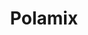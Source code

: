 ---
layout: artisan
title: Polamix
description: Nous sommes Paulo et Paulette nous vivons au Mans, ville historiquement liée à l'automobile et à la motocyclette, passionnés des vieilles mécaniques, nous découvrons en 2013 la sérigraphie, une technique d'impression artisanale permettant d'imprimer sur différents supports.
profileImage: 
socialLinks:
  - url: https://www.polamix.com/
    icon: tabler:world
  - url: https://www.facebook.com/polamixdesign
    icon: tabler:brand-facebook
  - url: https://www.instagram.com/polamixlemans/
    icon: tabler:brand-instagram
gallery:
  - /images/artisans/polamix/image1.webp
  - /images/artisans/polamix/image2.webp
  - /images/artisans/polamix/image3.webp
categories:
  - textile
  - accessoire de mode
---